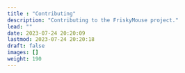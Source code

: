 ```yaml
---
title : "Contributing"
description: "Contributing to the FriskyMouse project."
lead: ""
date: 2023-07-24 20:20:09
lastmod: 2023-07-24 20:20:18
draft: false
images: []
weight: 190
---
```

